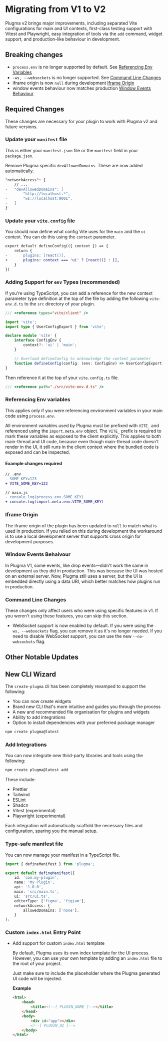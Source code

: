 # Migrating from V1 to V2

Plugma v2 brings major improvements, including separated Vite configurations for main and UI contexts, first-class testing support with Vitest and Playwright, easy integration of tools via the `add` command, widget support, and production-like behaviour in development.

## Breaking changes

- `process.env` is no longer supported by default. See [Referencing Env Variables](#referencing-env-variables)
- `-ws, --websockets` is no longer supported. See [Command Line Changes](#command-line-changes)
- iframe origin is now `null` during development [Iframe Origin](#iframe-origin)
- window events behaviour now matches production [Window Events Behaviour](#window-events-behaivour)

## Required Changes

These changes are necessary for your plugin to work with Plugma v2 and future versions.

### Update your `manifest` file

This is either your `manifest.json` file or the `manifest` field in your `package.json`.

Remove Plugma specific `devAllowedDomains`. These are now added automatically.

```diff
"networkAccess": {
    // ...
-   "devAllowedDomains": [
-       "http://localhost:*",
-       "ws://localhost:9001",
-   ]
}
```

### Update your `vite.config` file

You should now define what config Vite uses for the `main` and the `ui` context. You can do this using the `context` parameter.

```diff
export default defineConfig(({ context }) => {
	return {
-       plugins: [react()],
+		plugins: context === 'ui' ? [react()] : [],
	}
})
```

<!--
Alternatively you can create seperate files for the `main` and `ui` context, named respectively:

- `vite.config.main.ts`
- `vite.config.ui.ts`
-->

### Adding Support for `env` Types (recommended)

If you're using TypeScript, you can add a reference for the new context parameter type definition at the top of the file by adding the following `vite-env.d.ts` to the `src` directory of your plugin.

```ts
/// <reference types="vite/client" />

import 'vite';
import type { UserConfigExport } from 'vite';

declare module 'vite' {
    interface ConfigEnv {
        context?: 'ui' | 'main';
    }

    // Overload defineConfig to acknowledge the context parameter
    function defineConfig(config: (env: ConfigEnv) => UserConfigExport): UserConfigExport;
}
```

Then reference it at the top of your `vite.config.ts` file.

```ts
/// <reference path="./src/vite-env.d.ts" />
```

### Referencing Env variables

This applies only if you were referencing environment variables in your main code using `process.env`.

All environment variables used by Plugma must be prefixed with `VITE_` and referenced using the `import.meta.env` object. The `VITE_` prefix is required to mark these variables as exposed to the client explicitly. This applies to both main-thread and UI code, because even though main-thread code doesn't render in the UI, it still runs in the client context where the bundled code is exposed and can be inspected.

#### Example changes required

```diff
// .env
- SOME_KEY=123
+ VITE_SOME_KEY=123
```

```diff
// main.js
- console.log(process.env.SOME_KEY)
+ console.log(import.meta.env.VITE_SOME_KEY)
```

### Iframe Origin

The iframe origin of the plugin has been updated to `null` to match what is used in production. If you relied on this during development the workaround is to use a local development server that supports cross origin for development purposes.

### Window Events Behaivour

In Plugma V1, some events, like drop events—didn't work the same in development as they did in production. This was because the UI was hosted on an external server. Now, Plugma still uses a server, but the UI is embedded directly using a data URI, which better matches how plugins run in production.

### Command Line Changes

These changes only affect users who were using specific features in v1. If you weren't using these features, you can skip this section.

- WebSocket support is now enabled by default. If you were using the `-ws, --websockets` flag, you can remove it as it's no longer needed. If you need to disable WebSocket support, you can use the new `--no-websockets` flag.
    
## Other Notable Updates

## New CLI Wizard

The `create-plugma` cli has been completely revamped to support the following:

- You can now create widgets
- Brand new CLI that's more intuitive and guides you through the process
- A new and recommended file organisation for plugins and widgets
- Ability to add integrations
- Option to install dependencies with your preferred package manager

```bash
npm create plugma@latest
```

### Add Integrations

You can now integrate new third-party libraries and tools using the following:

```bash
npm create plugma@latest add
```

These include:

- Prettier
- Tailwind
- ESLint
- Shadcn
- Vitest (experimental)
- Playwright (experimental)

Each integration will automatically scaffold the necessary files and configuration, sparing you the manual setup.

### Type-safe manifest file

You can now manage your manifest in a TypeScript file.

```ts
import { defineManifest } from 'plugma';

export default defineManifest({
    id: 'com.my-plugin',
    name: 'My Plugin',
    api: '1.0.0',
    main: 'src/main.ts',
    ui: 'src/ui.ts',
    editorType: ['figma', 'figjam'],
    networkAccess: {
        allowedDomains: ['none'],
    }
);
```

### Custom `index.html` Entry Point

- Add support for custom `index.html` template

    By default, Plugma uses its own index template for the UI process. However, you can use your own template by adding an `index.html` file to the root of your project.

    Just make sure to include the <!--[ PLUGIN_UI ]--> placeholder where the Plugma generated UI code will be injected.

    **Example**

    ```html
    <html>
        <head>
            <title><!--[ PLUGIN_NAME ]--></title>
        </head>
        <body>
            <div id="app"></div>
            <!--[ PLUGIN_UI ]-->
        </body>
    </html>
    ```
